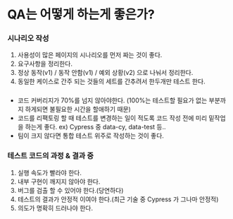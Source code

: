 # QA는 어떻게 하는게 좋은가?

### 시나리오 작성
1. 사용성이 많은 페이지의 시나리오를 먼저 짜는 것이 좋다.
2. 요구사항을 정리한다.
3. 정상 동작(v1) / 동작 안함(v1) / 예외 상황(v2) 으로 나눠서 정리한다.
4. 동일한 케이스로 간주 되는 것들의 세트를 간추려서 한두개만 테스트 한다.


###
- 코드 커버리지가 70%를 넘지 않아야한다.
  (100%는 테스트할 필요가 없는 부분까지 하게되면 불필요한 시간을 할애하기 때문)
- 코드를 리팩토링 할 때 테스트를 변경하는 일이 적도록 코드 작성 전에 미리 밑작업을 하는게 좋다.
  ex) Cypress 중 data-cy, data-test 등..
- 팀이 크지 않다면 통합 테스트 위주로 작성하는 것이 좋다.


### 테스트 코드의 과정 & 결과 중
1. 실행 속도가 빨라야 한다.
2. 내부 구현이 깨지지 않아야 한다.
3. 버그를 검출 할 수 있어야 한다.(당연하다)
4. 테스트의 결과가 안정적 이여야 한다.(최근 기술 중 Cypress 가 그나마 안정적)
5. 의도가 명확히 드러나야 한다.
